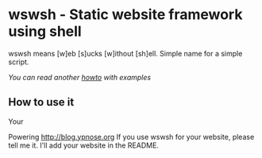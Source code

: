 wswsh - Static website framework using shell
========================================

wswsh means [w]eb [s]ucks [w]ithout [sh]ell. Simple name for a simple script.

*You can read another [howto](blog.ypnose.org) with examples*

How to use it
------------

Your

Powering http://blog.ypnose.org
If you use wswsh for your website, please tell me it. I'll add your website in the README.
